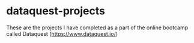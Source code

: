 # dataquest-projects
These are the projects I have completed as a part of the online bootcamp called Dataquest (https://www.dataquest.io/)
